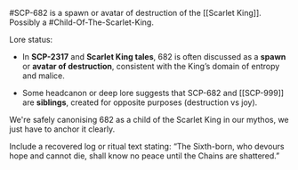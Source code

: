 #SCP-682 is a spawn or avatar of destruction of the [[Scarlet King]]. Possibly a #Child-Of-The-Scarlet-King.

Lore status:

- In **SCP-2317** and **Scarlet King tales**, 682 is often discussed as a **spawn** or **avatar of destruction**, consistent with the King’s domain of entropy and malice.

- Some headcanon or deep lore suggests that SCP-682 and [[SCP-999]] are **siblings**, created for opposite purposes (destruction vs joy).


We're safely canonising 682 as a child of the Scarlet King in our mythos, we just have to anchor it clearly.

Include a recovered log or ritual text stating: “The Sixth-born, who devours hope and cannot die, shall know no peace until the Chains are shattered.”